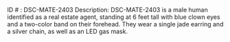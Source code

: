 ID # : DSC-MATE-2403
Description: DSC-MATE-2403 is a male human identified as a real estate agent, standing at 6 feet tall with blue clown eyes and a two-color band on their forehead. They wear a single jade earring and a silver chain, as well as an LED gas mask.
